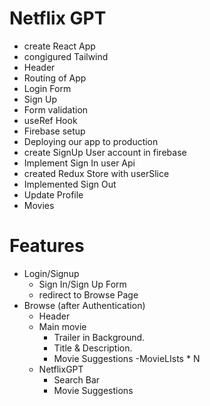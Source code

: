 # Netflix GPT
- create React App
- congigured Tailwind
- Header
- Routing of App
- Login Form
- Sign Up
- Form validation
- useRef Hook
- Firebase setup
- Deploying our app to production
- create SignUp User account in firebase
- Implement Sign In user Api
- created Redux Store with userSlice
- Implemented Sign Out
-  Update Profile
- Movies



# Features
- Login/Signup
    - Sign In/Sign Up Form
    - redirect to Browse Page
- Browse (after Authentication)    
    - Header
    - Main movie
        - Trailer in Background.
        - Title & Description.
        - Movie Suggestions
            -MovieLIsts * N
    - NetflixGPT            
        - Search Bar
        - Movie Suggestions
        
